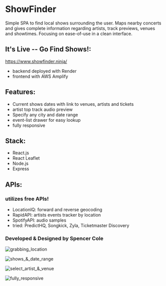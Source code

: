 # ShowFinder

Simple SPA to find local shows surrounding the user. Maps nearby concerts and gives complete information regarding artists, track previews, venues and showtimes. Focusing on ease-of-use in a clean interface.

## It's Live -- Go Find Shows!:

https://www.showfinder.ninja/

- backend deployed with Render
- frontend with AWS Amplify

## Features:

- Current shows dates with link to venues, artists and tickets
- artist top track audio preview
- Specify any city and date range
- event-list drawer for easy lookup
- fully responsive

## Stack:

- React.js
- React Leaflet
- Node.js
- Express

## APIs:

### utilizes free APIs!

- LocationIQ: forward and reverse geocoding
- RapidAPI: artists events tracker by location
- SpotifyAPI: audio samples
- tried: PredictHQ, Songkick, Zyla, Ticketmaster Discovery
  <br>

### Developed & Designed by Spencer Cole

![grabbing_location](docs/1_grabbing_location.png)

![shows_&_date_range](docs/2_shows_date_range.png)

![select_artist_&_venue](docs/3_select_artist.png)

![fully_responsive](docs/4_mobile_responsive.png)
